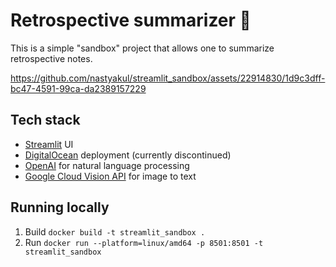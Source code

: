 # Retrospective summarizer :memo:

This is a simple "sandbox" project that allows one to summarize retrospective notes. 


https://github.com/nastyakul/streamlit_sandbox/assets/22914830/1d9c3dff-bc47-4591-99ca-da2389157229




## Tech stack
- [Streamlit](https://streamlit.io/) UI
- [DigitalOcean](https://www.digitalocean.com/try/developer-brand?utm_campaign=emea_brand_kw_en_cpc&utm_adgroup=digitalocean_exact_exact&_keyword=digital%20ocean&_device=c&_adposition=&utm_content=conversion&utm_medium=cpc&utm_source=google&gad=1&gclid=Cj0KCQjwm66pBhDQARIsALIR2zCUBVb8ysDlpgt2d2JbUDlaIb8nGsDwBpMdrXDXDxo4TWgNJZMDFv8aAm5lEALw_wcB) deployment (currently discontinued)
- [OpenAI](https://platform.openai.com/docs/models/overview) for natural language processing
- [Google Cloud Vision API](https://cloud.google.com/vision/docs/libraries)  for image to text

## Running locally
1. Build 
``docker build -t streamlit_sandbox .``
2. Run
``docker run --platform=linux/amd64 -p 8501:8501 -t streamlit_sandbox``
